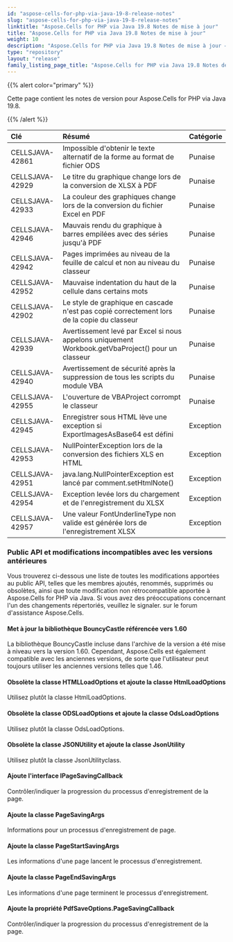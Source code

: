 ```yaml
---
id: "aspose-cells-for-php-via-java-19-8-release-notes"
slug: "aspose-cells-for-php-via-java-19-8-release-notes"
linktitle: "Aspose.Cells for PHP via Java 19.8 Notes de mise à jour"
title: "Aspose.Cells for PHP via Java 19.8 Notes de mise à jour"
weight: 10
description: "Aspose.Cells for PHP via Java 19.8 Notes de mise à jour – the latest updates and fixes."
type: "repository"
layout: "release"
family_listing_page_title: "Aspose.Cells for PHP via Java 19.8 Notes de mise à jour"
---
```

{{% alert color="primary" %}} 

Cette page contient les notes de version pour Aspose.Cells for PHP via Java 19.8.

{{% /alert %}} 

|**Clé**|**Résumé**|**Catégorie**|
|:- |:- |:- |
|CELLSJAVA-42861|Impossible d'obtenir le texte alternatif de la forme au format de fichier ODS|Punaise|
|CELLSJAVA-42929|Le titre du graphique change lors de la conversion de XLSX à PDF|Punaise|
|CELLSJAVA-42933|La couleur des graphiques change lors de la conversion du fichier Excel en PDF|Punaise|
|CELLSJAVA-42946|Mauvais rendu du graphique à barres empilées avec des séries jusqu'à PDF|Punaise|
|CELLSJAVA-42942|Pages imprimées au niveau de la feuille de calcul et non au niveau du classeur|Punaise|
|CELLSJAVA-42952|Mauvaise indentation du haut de la cellule dans certains mots|Punaise|
|CELLSJAVA-42902|Le style de graphique en cascade n'est pas copié correctement lors de la copie du classeur|Punaise|
|CELLSJAVA-42939|Avertissement levé par Excel si nous appelons uniquement Workbook.getVbaProject() pour un classeur|Punaise|
|CELLSJAVA-42940|Avertissement de sécurité après la suppression de tous les scripts du module VBA|Punaise|
|CELLSJAVA-42955|L'ouverture de VBAProject corrompt le classeur|Punaise|
|CELLSJAVA-42945|Enregistrer sous HTML lève une exception si ExportImagesAsBase64 est défini|Exception|
|CELLSJAVA-42953|NullPointerException lors de la conversion des fichiers XLS en HTML|Exception|
|CELLSJAVA-42951|java.lang.NullPointerException est lancé par comment.setHtmlNote()|Exception|
|CELLSJAVA-42954|Exception levée lors du chargement et de l'enregistrement du XLSX|Exception|
|CELLSJAVA-42957|Une valeur FontUnderlineType non valide est générée lors de l'enregistrement XLSX|Exception|
### **Public API et modifications incompatibles avec les versions antérieures**
Vous trouverez ci-dessous une liste de toutes les modifications apportées au public API, telles que les membres ajoutés, renommés, supprimés ou obsolètes, ainsi que toute modification non rétrocompatible apportée à Aspose.Cells for PHP via Java. Si vous avez des préoccupations concernant l'un des changements répertoriés, veuillez le signaler. sur le forum d'assistance Aspose.Cells.
#### **Met à jour la bibliothèque BouncyCastle référencée vers 1.60**
La bibliothèque BouncyCastle incluse dans l'archive de la version a été mise à niveau vers la version 1.60. Cependant, Aspose.Cells est également compatible avec les anciennes versions, de sorte que l'utilisateur peut toujours utiliser les anciennes versions telles que 1.46.
#### **Obsolète la classe HTMLLoadOptions et ajoute la classe HtmlLoadOptions**
Utilisez plutôt la classe HtmlLoadOptions.
#### **Obsolète la classe ODSLoadOptions et ajoute la classe OdsLoadOptions**
Utilisez plutôt la classe OdsLoadOptions.
#### **Obsolète la classe JSONUtility et ajoute la classe JsonUtility**
Utilisez plutôt la classe JsonUtilityclass.
#### **Ajoute l'interface IPageSavingCallback**
Contrôler/indiquer la progression du processus d'enregistrement de la page.
#### **Ajoute la classe PageSavingArgs**
Informations pour un processus d'enregistrement de page.
#### **Ajoute la classe PageStartSavingArgs**
Les informations d'une page lancent le processus d'enregistrement.
#### **Ajoute la classe PageEndSavingArgs**
Les informations d'une page terminent le processus d'enregistrement.
#### **Ajoute la propriété PdfSaveOptions.PageSavingCallback**
Contrôler/indiquer la progression du processus d'enregistrement de la page.

